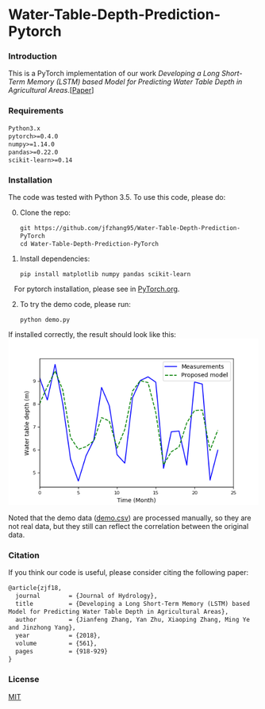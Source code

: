 # Water-Table-Depth-Prediction-Pytorch

### Introduction
This is a PyTorch implementation of our work *Developing a Long Short-Term Memory (LSTM) based Model for Predicting Water Table Depth in Agricultural Areas*.[[Paper](https://www.sciencedirect.com/science/article/pii/S0022169418303184)]

### Requirements
```
Python3.x
pytorch>=0.4.0
numpy>=1.14.0
pandas>=0.22.0
scikit-learn>=0.14
```
### Installation
The code was tested with Python 3.5. To use this code, please do:


0. Clone the repo:
    ```Shell
    git https://github.com/jfzhang95/Water-Table-Depth-Prediction-PyTorch
    cd Water-Table-Depth-Prediction-PyTorch
    ```
 
1. Install dependencies:
    ```Shell
    pip install matplotlib numpy pandas scikit-learn
    ```
    For pytorch installation, please see in [PyTorch.org](https://pytorch.org/).
  
2. To try the demo code, please run:
    ```Shell
    python demo.py
    ```

If installed correctly, the result should look like this:
![results](doc/results.png)

Noted that the demo data ([demo.csv](https://github.com/jfzhang95/Water-Table-Depth-Prediction-PyTorch/blob/master/data/demo.csv)) are processed manually,  so they are not real data, but they still can reflect the correlation between the original data.

### Citation
If you think our code is useful, please consider citing the following paper:

	@article{zjf18,
	  journal        = {Journal of Hydrology},
	  title          = {Developing a Long Short-Term Memory (LSTM) based Model for Predicting Water Table Depth in Agricultural Areas},
	  author         = {Jianfeng Zhang, Yan Zhu, Xiaoping Zhang, Ming Ye and Jinzhong Yang},
	  year           = {2018},
	  volume         = {561},
	  pages          = {918-929}
	}


### License
[MIT](https://github.com/jfzhang95/Water-Table-Depth-Prediction-PyTorch/blob/master/LICENSE)

